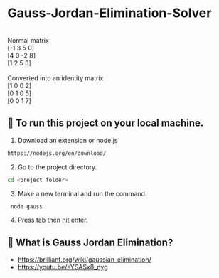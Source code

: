 # Gauss-Jordan-Elimination-Solver
<br>
Normal matrix<br>
[-1 3 5 0]<br>
[4 0 -2 8]<br>
[1 2  5 3]
<br><br>
Converted into an identity matrix
<br>
[1 0 0 2]<br>
[0 1 0 5]<br>
[0 0 1 7]

## 🚀 To run this project on your local machine.

1. Download an extension or node.js
```sh
https://nodejs.org/en/download/
```
2. Go to the project directory.
```sh
cd <project folder>
```
3. Make a new terminal and run the command.
```sh
 node gauss
 ```
4. Press tab then hit enter.

## 📝 What is Gauss Jordan Elimination?
- https://brilliant.org/wiki/gaussian-elimination/
- https://youtu.be/eYSASx8_nyg
